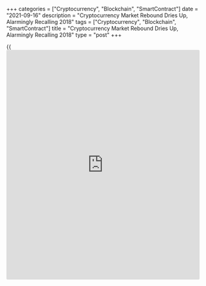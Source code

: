 +++
categories = ["Cryptocurrency", "Blockchain", "SmartContract"]
date = "2021-09-16"
description = "Cryptocurrency Market Rebound Dries Up, Alarmingly Recalling 2018"
tags = ["Cryptocurrency", "Blockchain", "SmartContract"]
title = "Cryptocurrency Market Rebound Dries Up, Alarmingly Recalling 2018"
type = "post"
+++

{{<iframe id="large-banner" src="https://www.bounty.group/#slide=17.0" width="100%" height="600" scrolling="no" style="border: 0px solid rgb(216, 221, 230); border-radius: 3px;">}}

Crypto market capitalization has risen marginally, up 0.7% over the past
seven days, showing a decline since mid-Thursday. The rebound in the
crypto market after the collapse early last week is drying up.

![Cryptocurrency Market Rebound Dries Up, Alarmingly Recalling 2018][1]

The cryptocurrency Greed and Fear Index was up to 50 on Thursday, having
fallen to 48 at the time of writing. Being in the middle of the range,
it does not give any overbought signals, leaving room for a moderate
decline further down.

![Cryptocurrency Market Rebound Dries Up, Alarmingly Recalling 2018][2]

Bitcoin has failed to latch on to levels above $48K. Developing pressure
on the price of the first cryptocurrency from current levels will
confirm a downtrend, with sharp selling starting from increasingly lower
levels. In April, these were values near $60K. In May, buyers
speculators capitulated, failing to push the price above $55K. In
September, it did not even manage to stay above $50K for long.

The short-term pressures are the quarterly futures and [options](https://www.fixpro.org/post/options-liquidity/)
expiration, with the greatest concentration near $50K, which the bears
are now fiercely defending.

Short-term traders should keep their focus on the $45K level. A drop
under could trigger a capitulation in [bitcoin](https://www.letsplayfx.com/blog/forex-for-bitcoin/) – a fire that could
quickly spread throughout the entire crypto market.

![Cryptocurrency Market Rebound Dries Up, Alarmingly Recalling 2018][3]

The pressure on [bitcoin](https://www.letsplayfx.com/blog/forex-for-bitcoin/), however, is not limited to technical or
speculative factors alone. S&P500 warned El Salvador of “immediate
negative implications for it credit rating”, which officially made
[bitcoin](https://www.letsplayfx.com/blog/forex-for-bitcoin/) a payment instrument alongside the dollar last week. S&P said
such action could deprive the country of IMF aid programs and increase
vulnerabilities for its banking and fiscal systems.

Such [news](https://www.letsplayfx.com/blog/forex-news-website/) worsens the perception of cryptocurrencies among institutional
[investor](https://www.fintechee.com/tutorial-for-forex-trading/investor-mode/)s, who have been the main driving force behind [bitcoin](https://www.letsplayfx.com/blog/forex-for-bitcoin/) this
year.

![Cryptocurrency Market Rebound Dries Up, Alarmingly Recalling 2018][4]

For ether, the short-term turning point was the $3600 mark, the crossing
of which attracted sellers, who have dominated the market so far,
dropping the price to $3450. The attention here is worth paying
attention to the $3000. A sustained fall below for the top altcoin risk
triggers a sell-off across most of the crypto market.

The failure of top coins below 45k for BTC and 3k for ETH will reinforce
the current situation from 2018 when a failed attempt to rewrite
[historical](https://www.fintechee.com/services/historical-data-for-forex/) highs turned into a crypto winter that not all altcoins
survived. Most worryingly, for cryptocurrencies driven by interest
alone, this could prove to be a self-fulfilling prophecy.

_Source:[FXPro][5]_

   1. /files/downloads/8/d/c/8dcda91eb98d6c2dca067d45c400ac4b_aab3d8866598b9da2c19ea3aa3431dbf.png
   2. /files/downloads/b/a/6/ba643a667d042da5d9c7f2b6a7dce1e7_60acb90e1feb83796d18dd88f1025aa3.png
   3. /files/downloads/1/2/f/12fca30a78308fbe81479de6cf072d55_876fa6cad6b2b20bc22d5e1f7351f3ed.png
   4. /files/downloads/7/7/0/77090f2c1c8291846ed6e8d0831e177e_3943943307f5f425a65ee6f89630b44b.png
   5. /geturl/index/9c5ae33a111a960038fedd5e9c5010ad78d04537/